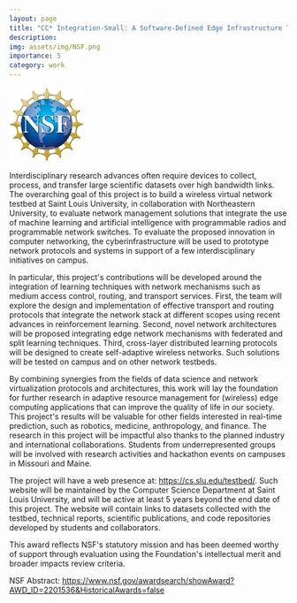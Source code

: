 ```yaml
---
layout: page
title: "CC* Integration-Small: A Software-Defined Edge Infrastructure Testbed for Full-stack Data-Driven Wireless Network Applications"
description:
img: assets/img/NSF.png
importance: 5
category: work
---
```


<style>
.nsf {
  width: 135px;
  height: 135px;
}
</style>
<img src="/assets/img/NSF.png" class="nsf" alt="NSF Logo">

Interdisciplinary research advances often require devices to collect, process, and transfer large scientific datasets over high bandwidth links. 
The overarching goal of this project is to build a wireless virtual network testbed at Saint Louis University, in collaboration with Northeastern 
University, to evaluate network management solutions that integrate the use of machine learning and artificial intelligence with programmable radios 
and programmable network switches. To evaluate the proposed innovation in computer networking, the cyberinfrastructure will be used to prototype network 
protocols and systems in support of a few interdisciplinary initiatives on campus.

In particular, this project's contributions will be developed around the integration of learning techniques with network mechanisms such as medium 
access control, routing, and transport services. First, the team will explore the design and implementation of effective transport and routing protocols
that integrate the network stack at different scopes using recent advances in reinforcement learning. Second, novel network architectures will be proposed 
integrating edge network mechanisms with federated and split learning techniques. Third, cross-layer distributed learning protocols will be designed 
to create self-adaptive wireless networks. Such solutions will be tested on campus and on other network testbeds.

By combining synergies from the fields of data science and network virtualization protocols and architectures, this work will lay the foundation 
for further research in adaptive resource management for (wireless) edge computing applications that can improve the quality of life in our society. 
This project's results will be valuable for other fields interested in real-time prediction, such as robotics, medicine, anthropology, and finance. 
The research in this project will be impactful also thanks to the planned industry and international collaborations. Students from underrepresented 
groups will be involved with research activities and hackathon events on campuses in Missouri and Maine.

The project will have a web presence at: https://cs.slu.edu/testbed/. Such website will be maintained by the Computer Science Department at Saint
Louis University, and will be active at least 5 years beyond the end date of this project. The website will contain links to datasets collected with
the testbed, technical reports, scientific publications, and code repositories developed by students and collaborators.

This award reflects NSF's statutory mission and has been deemed worthy of support through evaluation using the Foundation's intellectual merit and broader impacts review criteria.

NSF Abstract: <a href="https://www.nsf.gov/awardsearch/showAward?AWD_ID=2201536&HistoricalAwards=false">https://www.nsf.gov/awardsearch/showAward?AWD_ID=2201536&HistoricalAwards=false</a>
